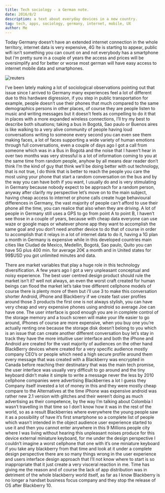 ```yaml
---
title: Tech sociology - a German note.
date: 2016/8/2
description: a text about everyday devices in a new country.
tag: tech, apps, sociology, germany, internet, mobile, UX
author: Me
---
```


Today Germany doesn’t have an extended internet connection in the whole territory, internet data is very expensive, 4G lte is starting to appear, public wifi isn’t something you can count on and not everybody has a smartphone but I’m pretty sure in a couple of years the access and prices will be oversimplify and for better or worse most german will have easy access to internet mobile data and smartphones.

![reuters](https://miro.medium.com/max/630/1*F2wmxlRVBZ5G9k5NHuL75Q.jpeg)

I’ve been lately making a lot of sociological observations pointing out that issue since I arrived to Germany many experiences feel a lot of different due to this hardware digression, if you step in public transportation for example, people doesn’t use their phones that much compared to the same demographics persons in other places, of course they are people listen to music and writing messages but it doesn’t feels as compelling to do it that in places with a more expanded wireless connections, I’ll try my best to describe both situations; taking a bus in Bogotá, Sao paulo or Buenos aires is like walking to a very alive community of people having loud conversations writing to someone every second you can even see them making faces, a lot of faces supporting a wide variety of human emotions through full conversations, even a couple of days ago I got a call from someone which was in a Bus in Bogotá and the noise that I haven’t hear in over two months was very stressful is a lot of information coming to you at the same time from random people, anyhow by all means dear reader don’t think I’m the kind of guy that think we’ll be doing better with out technology, that is not true, I do think that is better to reach the people you care the most using your phone that start a random conversation on the bus and by the way you can have both if you want, I usually do and is very stimulating in Germany because nobody expect to be approach for a random person, anyway after clarify my perspective let’s move on to the main subject, having cheap access to internet or phone calls create huge behavioural differences in Germany, the vast majority of people can’t afford to use their phone all the time, you can realice that also when they are driving. A lot of people in Germany still uses a GPS to go from point A to point B, I haven’t see those in a couple of years, because with cheap data everyone can use waze or google maps or whatever phone app they want to accomplish the same goal and you don’t need another device to do that of course in order to accomplish that it relays in a lot of internet data to do it, having a 1G plan a month in Germany is expensive while in this developed countries main cities like Ciudad de Mexico, Medellin, Bogotá, Sao paulo, Quito you can have 5G plus 400 min. for average 20€ a month and in United states for 99$USD you got unlimited minutes and data.

There are market variables that play a huge role in this technology diversification. A few years ago I got a very unpleasant conceptual and noisy experience. The best user centred design product should rule the market isn’t it? well not always, an even the worst craft created for human beings can flood the market let’s take tree different cellphone models of course there is plenty more of them but i’ll use 3 to make this conversation shorter Android, iPhone and Blackberry if we create fast user profiles around those 3 products the first one is not always stylish, you can have very cheap and very expensive phones using android so average Joe can have one. The user interface is good enough you are in complete control of the storage memory and a touch screen will make your life easier to go around, iPhones of course are more expensive, when you buy one you’re actually renting one because the storage disk doesn’t belong to you which is an issue that can create another different conversation buy let’s stay in track they have the more intuitive user interface and both the iPhone and Android are created for the vast majority of audiences on the other hand BlackBerry devices where created for a very specific audience mostly company CEO’s or people which need a high secure profile around them every message that was created with a Blackberry was encrypted in Canada before reaching their destinatary that was the main tech promise, the user interface was usually very difficult to go around and the tiny keyboard didn’t make it simple to write a message never the less by 2010 cellphone companies were advertising Blackberries a lot I guess they Company itself invested a lot of money in this and they were mostly cheap compare to the Alternatives at the time iPhone was expensive android was rather new 2.1 version with glitches and their weren’t doing as much advertising as their competence, by the way I’m talking about Colombia I wasn’t travelling in that time so I don’t know how it was in the rest of the world, so as a result Blackberries where everywhere the young people saw it as a possibility of have it’s first smartphone so a complete list of people which wasn’t intended in the object audience user experience started to use it and then you cannot enter anywhere in this 9 Millions people city where I was living without hearing this unpleasant noises produce for this device external miniature keyboard, for me under the design perspective I couldn’t imagine a worst cellphone that one with it’s one miniature keyboard if you take any blackberry from that time and look at it under a complete design perspective there are so many things wrong in the user experience and users interface design approach that I’ll not know where to start is so inappropriate that it just create a very visceral reaction in me. Time has giving me the reason and of course the lack of app distribution was in detriment of the whole blackberry world itself, as far as I know Blackberry is no longer a handset business focus company and they stop the release of OS after Blackberry 10.
